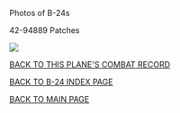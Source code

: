 
Photos of B-24s






 




42-94889 Patches  

![](42-94889.jpg)  
  

[BACK TO THIS PLANE'S COMBAT RECORD](b24s/42-94889.md)  

[BACK TO B-24 INDEX PAGE](000b24s.md)  

[BACK TO MAIN PAGE](index.html)


